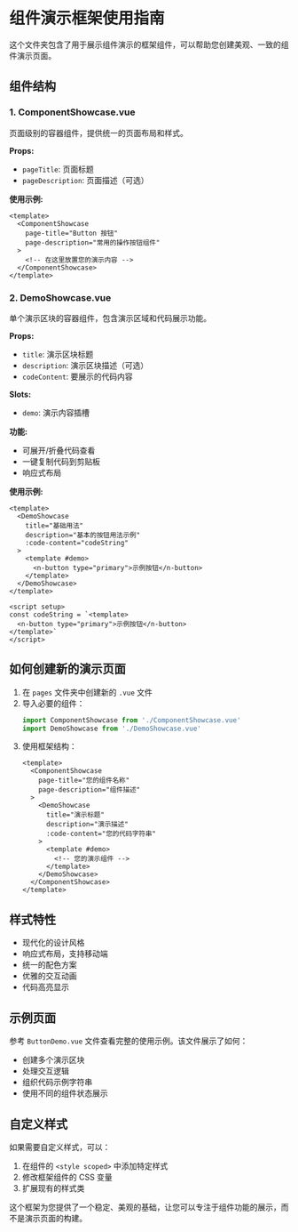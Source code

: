 # 组件演示框架使用指南

这个文件夹包含了用于展示组件演示的框架组件，可以帮助您创建美观、一致的组件演示页面。

## 组件结构

### 1. ComponentShowcase.vue
页面级别的容器组件，提供统一的页面布局和样式。

**Props:**
- `pageTitle`: 页面标题
- `pageDescription`: 页面描述（可选）

**使用示例:**
```vue
<template>
  <ComponentShowcase
    page-title="Button 按钮"
    page-description="常用的操作按钮组件"
  >
    <!-- 在这里放置您的演示内容 -->
  </ComponentShowcase>
</template>
```

### 2. DemoShowcase.vue
单个演示区块的容器组件，包含演示区域和代码展示功能。

**Props:**
- `title`: 演示区块标题
- `description`: 演示区块描述（可选）
- `codeContent`: 要展示的代码内容

**Slots:**
- `demo`: 演示内容插槽

**功能:**
- 可展开/折叠代码查看
- 一键复制代码到剪贴板
- 响应式布局

**使用示例:**
```vue
<template>
  <DemoShowcase
    title="基础用法"
    description="基本的按钮用法示例"
    :code-content="codeString"
  >
    <template #demo>
      <n-button type="primary">示例按钮</n-button>
    </template>
  </DemoShowcase>
</template>

<script setup>
const codeString = `<template>
  <n-button type="primary">示例按钮</n-button>
</template>`
</script>
```

## 如何创建新的演示页面

1. 在 `pages` 文件夹中创建新的 `.vue` 文件
2. 导入必要的组件：
   ```ts
   import ComponentShowcase from './ComponentShowcase.vue'
   import DemoShowcase from './DemoShowcase.vue'
   ```
3. 使用框架结构：
   ```vue
   <template>
     <ComponentShowcase
       page-title="您的组件名称"
       page-description="组件描述"
     >
       <DemoShowcase
         title="演示标题"
         description="演示描述"
         :code-content="您的代码字符串"
       >
         <template #demo>
           <!-- 您的演示组件 -->
         </template>
       </DemoShowcase>
     </ComponentShowcase>
   </template>
   ```

## 样式特性

- 现代化的设计风格
- 响应式布局，支持移动端
- 统一的配色方案
- 优雅的交互动画
- 代码高亮显示

## 示例页面

参考 `ButtonDemo.vue` 文件查看完整的使用示例。该文件展示了如何：
- 创建多个演示区块
- 处理交互逻辑
- 组织代码示例字符串
- 使用不同的组件状态展示

## 自定义样式

如果需要自定义样式，可以：
1. 在组件的 `<style scoped>` 中添加特定样式
2. 修改框架组件的 CSS 变量
3. 扩展现有的样式类

这个框架为您提供了一个稳定、美观的基础，让您可以专注于组件功能的展示，而不是演示页面的构建。 